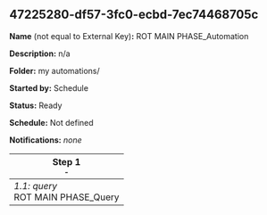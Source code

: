 ## 47225280-df57-3fc0-ecbd-7ec74468705c

**Name** (not equal to External Key)**:** ROT MAIN PHASE_Automation

**Description:** n/a

**Folder:** my automations/

**Started by:** Schedule

**Status:** Ready

**Schedule:** Not defined

**Notifications:** _none_


| Step 1<br>_<small>-</small>_ |
| --- |
| _1.1: query_<br>ROT MAIN PHASE_Query |
